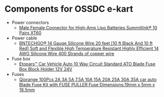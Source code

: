 
# Components for OSSDC e-kart

- Power connectors
    - [Male Female Connector for High-Amp Lipo Batteries Summitlink® 10 Pairs XT60](http://a.co/753VSJl)
- Power cable
    - [BNTECHGO® 14 Gauge Silicone Wire 20 feet [10 ft Black And 10 ft Red] Soft and Flexible High Temperature Resistant Highly Efficient 14 AWG Silicone Wire 400 Strands of copper wire](http://a.co/aIyqGQR)
- Fuse box
    - [Etopars™ Car Vehicle Auto 10 Way Circuit Standard ATO Blade Fuse Box Block Holder 12V 24V](http://a.co/10tA0H4)
- Fuses
    - [Qiorange 100Pcs 2A 3A 5A 7.5A 10A 15A 20A 25A 30A 35A car auto Blade Fuse Kit with FUSE PULLER Fuse Dimensions:19mm x 5mm x 18.5mm](http://a.co/dVn0zki)


